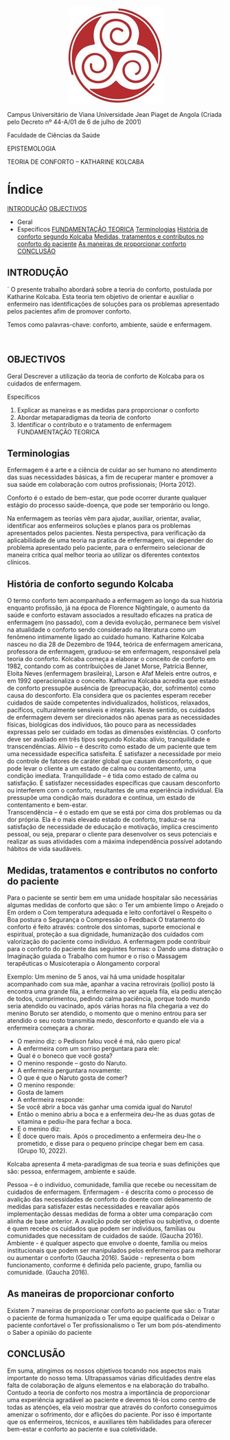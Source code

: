 <p align="center">
	<img src="logo.jpg" />

Campus Universitário de Viana
Universidade Jean Piaget de Angola
(Criada pelo Decreto nº 44-A/01 de 6 de julho de 2001)

Faculdade de Ciências da Saúde



EPISTEMOLOGIA 


TEORIA DE CONFORTO – KATHARINE KOLCABA
</p>

# Índice

[INTRODUÇÃO](#introducao)
[OBJECTIVOS](#objectivos)
  - Geral
  - Específicos
[FUNDAMENTAÇÃO TEORICA](#fundamentacao-teorica)
[Terminologias](#terminologias)
[História de conforto segundo Kolcaba](#historia-de-conforto-segundo-kolcaba)
[Medidas, tratamentos e contributos no conforto do paciente](#medidas-tratamentos-e-contributos-no-conforto-do-paciente)
[As maneiras de proporcionar conforto](#as-maneiras-de-proporcionar-conforto)
[CONCLUSÃO](#conclusao)



## INTRODUÇÃO
´
O presente trabalho abordará sobre a teoria do conforto, postulada por Katharine Kolcaba. Esta teoria tem objetivo de orientar e auxiliar o enfermeiro nas identificações de soluções para os problemas apresentado pelos pacientes afim de promover conforto. 

Temos como palavras-chave: conforto, ambiente, saúde e enfermagem.

 
## OBJECTIVOS 

Geral
Descrever a utilização da teoria de conforto de Kolcaba para os cuidados de enfermagem.

 Específicos 

1.	Explicar as maneiras e as medidas para proporcionar o conforto
2.	Abordar metaparadigmas da teoria de conforto
3.	Identificar o contributo e o tratamento de enfermagem 
FUNDAMENTAÇÃO TEORICA

## Terminologias
Enfermagem é a arte e a ciência de cuidar ao ser humano no atendimento das suas necessidades básicas, a fim de recuperar manter e promover a sua saúde em colaboração com outros profissionais; (Horta 2012).

Conforto é o estado de bem-estar, que pode ocorrer durante qualquer estágio do processo saúde-doença, que pode ser temporário ou longo.

Na enfermagem as teorias vêm para ajudar, auxiliar, orientar, avaliar, identificar aos enfermeiros soluções e planos para os problemas apresentados pelos pacientes. Nesta perspectiva, para verificação da aplicabilidade de uma teoria na pratica de enfermagem, vai depender do problema apresentado pelo paciente, para o enfermeiro selecionar de maneira critica qual melhor teoria ao utilizar os diferentes contextos clínicos.

## História de conforto segundo Kolcaba
O termo conforto tem acompanhado a enfermagem ao longo da sua história enquanto profissão, já na época de Florence Nightingale, o aumento da saúde e conforto estavam associados a resultado eficazes na pratica de enfermagem (no passado), com a devida evolução, permanece bem visível na atualidade o conforto sendo considerado na literatura como um fenômeno intimamente ligado ao cuidado humano.
Katharine Kolcaba nasceu no dia 28 de Dezembro de 1944, teórica de enfermagem americana, professora de enfermagem, graduou-se em enfermagem, responsável pela teoria do conforto.
Kolcaba começa a elaborar o conceito de conforto em 1982, contando com as contribuições de Janet Morse, Patrícia Benner, Eloita Neves (enfermagem brasileira), Larson e Afaf Meleis entre outros, e em 1992 operacionaliza o conceito.
Katharina Kolcaba acredita que estado de conforto pressupõe ausência de (preocupação, dor, sofrimento) como causa do desconforto. Ela considera que os pacientes esperam receber cuidados de saúde competentes individualizados, holísticos, relaxados, pacíficos, culturalmente sensíveis e integrais. Neste sentido, os cuidados de enfermagem devem ser direcionados não apenas para as necessidades físicas, biológicas dos indivíduos, tão pouco para as necessidades expressas pelo ser cuidado em todas as dimensões existências.
O conforto deve ser avaliado em três tipos segundo Kolcaba: alívio, tranquilidade e transcendências. 
Alívio – é descrito como estado de um paciente que tem uma necessidade especifica satisfeita. É satisfazer a necessidade por meio do controle de fatores de caráter global que causam desconforto, o que pode levar o cliente a um estado de calma ou contentamento, uma condição imediata. 
Tranquilidade – é tida como estado de calma ou satisfação. É satisfazer necessidades específicas que causam desconforto ou interferem com o conforto, resultantes de uma experiência individual. Ela pressupõe uma condição mais duradora e continua, um estado de contentamento e bem-estar.  
Transcendência – é o estado em que se está por cima dos problemas ou da dor própria. Ela é o mais elevado estado de conforto, traduz-se na satisfação de necessidade de educação e motivação, implica crescimento pessoal, ou seja, preparar o cliente para desenvolver os seus potenciais e realizar as suas atividades com a máxima independência possível adotando hábitos de vida saudáveis.
      
## Medidas, tratamentos e contributos no conforto do paciente
 Para o paciente se sentir bem em uma unidade hospitalar são necessárias algumas medidas de conforto que são:
o	Ter um ambiente limpo
o	Arejado 
o	Em ordem
o	Com temperatura adequada e leito confortável
o	Respeito
o	Boa postura
o	Segurança 
o	Compressão
o	Feedback
O tratamento do conforto é feito através: controle dos sintomas, suporte emocional e espiritual, proteção a sua dignidade, humanização dos cuidados com valorização do paciente como indivíduo.
A enfermagem pode contribuir para o conforto do paciente das seguintes formas: 
o	Dando uma distração
o	Imaginação guiada
o	Trabalho com humor e o riso
o	Massagem terapêuticas
o	Musicoterapia
o	Alongamento corporal

Exemplo: Um menino de 5 anos, vai há uma unidade hospitalar acompanhado com sua mãe, apanhar a vacina retrovirais (pollio) posto lá encontra uma grande fila, a enfermeira ao ver aquela fila, ela pediu atenção de todos, cumprimentou, pedindo calma paciência, porque todo mundo seria atendido ou vacinado, após várias horas na fila chegaria a vez do menino Boruto ser atendido, o momento que o menino entrou para ser atendido o seu  rosto transmitia medo, desconforto e quando ele via a enfermeira começara a chorar.
- O menino diz: o Pedison falou você é má, não quero pica! 
- A enfermeira com um sorriso perguntara para ele: 
- Qual é o boneco que você gosta? 
- O menino responde – gosto do Naruto. 
- A enfermeira perguntara novamente:
- O que é que o Naruto gosta de comer?
- O menino responde:
- Gosta de lamem
- A enfermeira responde:
- Se você abrir a boca vás ganhar uma comida igual do Naruto!
- Então o menino abriu a boca e a enfermeira deu-lhe as duas gotas de vitamina e pediu-lhe para fechar a boca.
- E o menino diz:
- É doce quero mais.
Após o procedimento a enfermeira deu-lhe o prometido, e disse para o pequeno príncipe chegar bem em casa. (Grupo 10, 2022).

Kolcaba apresenta 4 meta-paradigmas de sua teoria e suas definições que são: pessoa, enfermagem, ambiente e saúde.

Pessoa – é o indivíduo, comunidade, família que recebe ou necessitam de cuidados de enfermagem.
Enfermagem - é descrita como o processo de avalição das necessidades de conforto do doente com delineamento de medidas para satisfazer estas necessidades e reavaliar após implementação dessas medidas de forma a obter uma comparação com alinha de base anterior. A avalição pode ser objetiva ou subjetiva, o doente é quem recebe os cuidados que podem ser indivíduos, famílias ou comunidades que necessitam de cuidados de saúde. (Gaucha 2016).
Ambiente - é qualquer aspecto que envolve o doente, família ou meios institucionais que podem ser manipulados pelos enfermeiros para melhorar ou aumentar o conforto (Gaucha 2016).
Saúde - representa o bom funcionamento, conforme é definida pelo paciente, grupo, família ou comunidade. (Gaucha 2016).

## As maneiras de proporcionar conforto 
Existem 7 maneiras de proporcionar conforto ao paciente que são: 
o	Tratar o paciente de forma humanizada
o	Ter uma equipe qualificada
o	Deixar o paciente confortável
o	Ter profissionalismo
o	Ter um bom pós-atendimento
o	 Saber a opinião do paciente
 
## CONCLUSÃO

Em suma, atingimos os nossos objetivos tocando nos aspectos mais importante do nosso tema. Ultrapassamos várias dificuldades dentre elas falta de colaboração de alguns elementos e na elaboração do trabalho.
Contudo a teoria de conforto nos mostra a importância de proporcionar uma experiência agradável ao paciente e devemos tê-los como centro de todas as atenções, ela veio mostrar que através do conforto conseguimos amenizar o sofrimento, dor e aflições do paciente.
Por isso é importante que os enfermeiros, técnicos, e auxiliares têm habilidades para oferecer bem-estar e conforto ao paciente e sua coletividade.            
